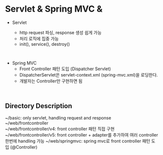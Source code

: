 # Servlet & Spring MVC &

- Servlet

  - http request 파싱, response 생성 쉽게 가능
  - 처리 로직에 집중 가능
  - init(), service(), destroy()

<br>

- Spring MVC
  - Front Controller 패턴 도입 (Dispatcher Servlet)
  - DispatcherServlet은 servlet-context.xml (spring-mvc.xml)을 로딩한다.
  - 개발자는 Controller만 구현하면 됨

<br>

## Directory Description

~/basic: only servlet, handling request and response  
~/web/frontcontroller  
~/web/frontcontroller/v4: front controller 패턴 직접 구현  
~/web/frontcontroller/v5: front controller + adapter를 추가하여 여러 controller 한번에 handling 가능
~/web/springmvc: spring mvc로 front controller 패턴 도입 (@Controller)
